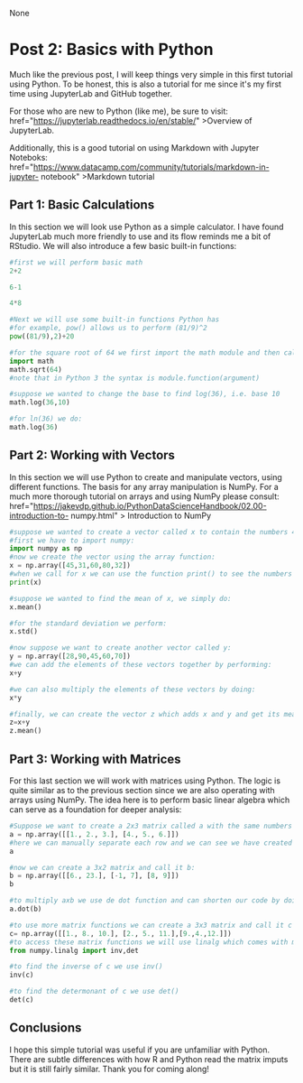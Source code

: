 None
# Post 2: Basics with Python

Much like the previous post, I will keep things very simple in this first
tutorial using Python. To be honest, this is also a tutorial for me since it's
my first time using JupyterLab and GitHub together.

For those who are new to Python (like me), be sure to visit:
<a> href="https://jupyterlab.readthedocs.io/en/stable/" >Overview of
JupyterLab</a>.

Additionally, this is a good tutorial on using Markdown with Jupyter Noteboks:
<a> href="https://www.datacamp.com/community/tutorials/markdown-in-jupyter-
notebook" >Markdown tutorial</a>

## Part 1: Basic Calculations
In this section we will look use Python as a simple calculator. I have found
JupyterLab much more friendly to use and its flow reminds me a bit of RStudio.
We will also introduce a few basic built-in functions:

```python
#first we will perform basic math
2+2
```

```python
6-1
```

```python
4*8
```

```python
#Next we will use some built-in functions Python has
#for example, pow() allows us to perform (81/9)^2 
pow((81/9),2)+20
```

```python
#for the square root of 64 we first import the math module and then call the function:
import math
math.sqrt(64)
#note that in Python 3 the syntax is module.function(argument)
```

```python
#suppose we wanted to change the base to find log(36), i.e. base 10
math.log(36,10)
```

```python
#for ln(36) we do:
math.log(36)
```

## Part 2: Working with Vectors

In this section we will use Python to create and manipulate vectors, using
different functions. The basis for any array manipulation is NumPy. For a much
more thorough tutorial on arrays and using NumPy please consult:<a>
href="https://jakevdp.github.io/PythonDataScienceHandbook/02.00-introduction-to-
numpy.html" > Introduction to NumPy </a>

```python
#suppose we wanted to create a vector called x to contain the numbers 45. 31, 60, 80, 32
#first we have to import numpy:
import numpy as np
#now we create the vector using the array function:
x = np.array([45,31,60,80,32])
#when we call for x we can use the function print() to see the numbers x contains:
print(x)
```

```python
#suppose we wanted to find the mean of x, we simply do:
x.mean()
```

```python
#for the standard deviation we perform:
x.std()
```

```python
#now suppose we want to create another vector called y:
y = np.array([28,90,45,60,70])
#we can add the elements of these vectors together by performing:
x+y 
```

```python
#we can also multiply the elements of these vectors by doing:
x*y
```

```python
#finally, we can create the vector z which adds x and y and get its mean:
z=x+y
z.mean()
```

## Part 3: Working with Matrices

For this last section we will work with matrices using Python. The logic is
quite similar as to the previous section since we are also operating with arrays
using NumPy. The idea here is to perform basic linear algebra which can serve as
a foundation for deeper analysis:

```python
#Suppose we want to create a 2x3 matrix called a with the same numbers from the previous post:
a = np.array([[1., 2., 3.], [4., 5., 6.]])
#here we can manually separate each row and we can see we have created a 2x3 matrix
a
```

```python
#now we can create a 3x2 matrix and call it b:
b = np.array([[6., 23.], [-1, 7], [8, 9]])
b
```

```python
#to multiply axb we use de dot function and can shorten our code by doing:
a.dot(b)
```

```python
#to use more matrix functions we can create a 3x3 matrix and call it c
c= np.array([[1., 8., 10.], [2., 5., 11.],[9.,4.,12.]])
#to access these matrix functions we will use linalg which comes with mumpy:
from numpy.linalg import inv,det
```

```python
#to find the inverse of c we use inv()
inv(c)
```

```python
#to find the determonant of c we use det()
det(c)
```

## Conclusions

I hope this simple tutorial was useful if you are unfamiliar with Python. There
are subtle differences with how R and Python read the matrix imputs but it is
still fairly similar. Thank you for coming along!
